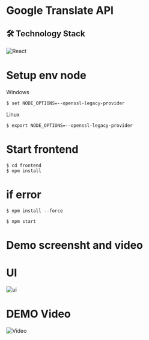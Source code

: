 # Google Translate API


## 🛠️ Technology Stack

![React](https://img.shields.io/badge/React-20232A?style=for-the-badge&logo=react&logoColor=61DAFB)


# Setup env node

Windows
```
$ set NODE_OPTIONS=--openssl-legacy-provider
```
Linux
```
$ export NODE_OPTIONS=--openssl-legacy-provider
```

# Start frontend
```
$ cd frontend  
$ npm install
```
# if error
```
$ npm install --force
```
```
$ npm start
```


# Demo screensht and video 

# UI
![ui](frontend/src/assets/screenshots/ui.png)

# DEMO Video  
![Video](frontend/src/assets/screenshots/)



